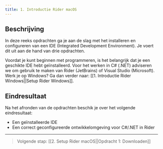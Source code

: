 ```yaml
---
title: 1. Introductie Rider macOS
---
```


## Beschrijving
In deze reeks opdrachten ga je aan de slag met het installeren en configureren van een IDE (Integrated Development Environment). Je voert dit uit aan de hand van drie opdrachten.

Voordat je kunt beginnen met programmeren, is het belangrijk dat je een geschikte IDE hebt geïnstalleerd. Voor het werken in C# (.NET) adviseren we om gebruik te maken van Rider (JetBrains) of Visual Studio (Microsoft). Werk je op Windows? Ga dan verder naar: [[1. Introductie Rider Windows||Setup Rider Windows]].

## Eindresultaat
Na het afronden van de opdrachten beschik je over het volgende eindresultaat:
* Een geïnstalleerde IDE
* Een correct geconfigureerde ontwikkelomgeving voor C#/.NET in Rider

---
> Volgende stap: [[2. Setup Rider macOS||Opdracht 1: Downloaden]]

